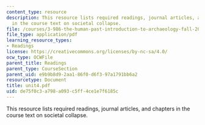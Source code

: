 ```yaml
---
content_type: resource
description: This resource lists required readings, journal articles, and chapters
  in the course text on societal collapse.
file: /courses/3-986-the-human-past-introduction-to-archaeology-fall-2006/de75f0c3a798a093c5ff4ce1e7f6185c_unit4.pdf
file_type: application/pdf
learning_resource_types:
- Readings
license: https://creativecommons.org/licenses/by-nc-sa/4.0/
ocw_type: OCWFile
parent_title: Readings
parent_type: CourseSection
parent_uid: e9b9b8d9-2aa1-86f0-d6f3-97a1791bb6a2
resourcetype: Document
title: unit4.pdf
uid: de75f0c3-a798-a093-c5ff-4ce1e7f6185c
---
```

This resource lists required readings, journal articles, and chapters in the course text on societal collapse.
